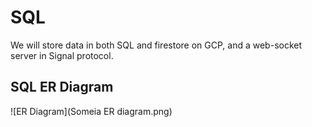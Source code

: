 # SQL

We will store data in both SQL and firestore on GCP, and a web-socket server in Signal protocol.

## SQL ER Diagram

![ER Diagram](Someia ER diagram.png)
